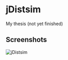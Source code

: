 jDistsim
========

My thesis (not yet finished)

Screenshots
-------

![jDistsim](https://raw.github.com/jirkapenzes/jDistsim/master/jDistsim.png "jDistsim")
